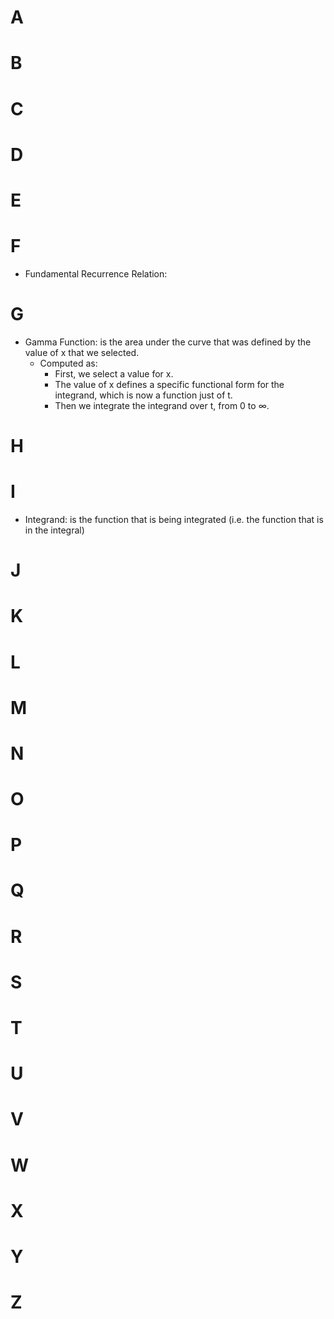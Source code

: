 
# A
# B
# C
# D
# E
# F
 - Fundamental Recurrence Relation: 

# G
- Gamma Function: is the area under the curve that was defined by the value of x that we selected.
    - Computed as:
        - First, we select a value for x.
        - The value of x defines a specific functional form for the integrand, which is now a function just of t.
        - Then we integrate the integrand over t, from 0 to ∞.

# H
# I
- Integrand: is the function that is being integrated (i.e. the function that is in the integral)
# J
# K
# L
# M
# N
# O
# P
# Q
# R
# S
# T
# U
# V
# W
# X
# Y
# Z
